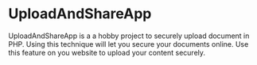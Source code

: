 UploadAndShareApp
=================

UploadAndShareApp is a a hobby project to securely upload document in PHP. Using this technique will let you secure your documents online. Use this feature on you website to upload your content securely. 